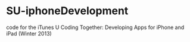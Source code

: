SU-iphoneDevelopment
====================

code for the iTunes U Coding Together: Developing Apps for iPhone and iPad (Winter 2013)